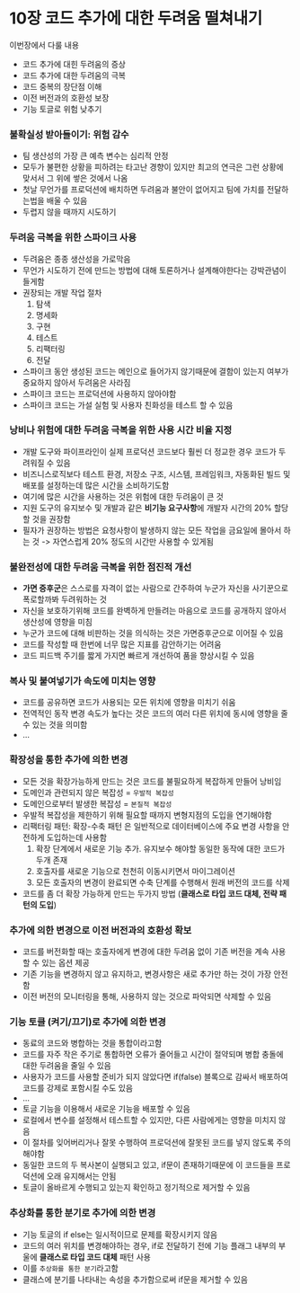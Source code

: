 # 10장 코드 추가에 대한 두려움 떨쳐내기

이번장에서 다룰 내용

- 코드 추가에 대힌 두려움의 증상
- 코드 추가에 대한 두려움의 극복
- 코드 중복의 장단점 이해
- 이전 버전과의 호환성 보장
- 기능 토글로 위험 낮추기

### 불확실성 받아들이기: 위험 감수

- 팀 생산성의 가장 큰 예측 변수는 심리적 안정
- 모두가 불편한 상황을 피하려는 타고난 경향이 있지만 최고의 연극은 그런 상황에 맞서서 그 위에 쎃은 것에서 나옴
- 첫날 무언가를 프로덕션에 배치하면 두려움과 불안이 없어지고 팀에 가치를 전달하는법을 배울 수 있음
- 두렵지 않을 때까지 시도하기

### 두려움 극복을 위한 스파이크 사용

- 두려움은 종종 생산성을 가로막음
- 무언가 시도하기 전에 만드는 방법에 대해 토론하거나 설계해야한다는 강박관념이 들게함
- 권장되는 개발 작업 절차
  1. 탐색
  2. 명세화
  3. 구현
  4. 테스트
  5. 리팩터링
  6. 전달
- 스파이크 동안 생성된 코드는 메인으로 들어가지 않기때문에 결함이 있는지 여부가 중요하지 않아서 두려움은 사라짐
- 스파이크 코드는 프로덕션에 사용하지 않아야함
- 스파이크 코드는 가설 실험 및 사용자 친화성을 테스트 할 수 있음

### 낭비나 위험에 대한 두려움 극복을 위한 사용 시간 비율 지정

- 개발 도구와 파이프라인이 실제 프로덕션 코드보다 훨씬 더 정교한 경우 코드가 두려워질 수 있음
- 비즈니스로직보다 테스트 환경, 저장소 구조, 시스템, 프레임워크, 자동화된 빌드 및 배포를 설정하는데 많은 시간을 소비하기도함
- 여기에 많은 시간을 사용하는 것은 위험에 대한 두려움이 큰 것
- 지원 도구의 유지보수 및 개발과 같은 **비기능 요구사항**에 개발자 시간의 20% 할당할 것을 권장함
- 필자가 권장하는 방법은 요청사항이 발생하지 않는 모든 작업을 금요일에 몰아서 하는 것 -> 자연스럽게 20% 정도의 시간만 사용할 수 있게됨

### 불완전성에 대한 두려움 극복을 위한 점진적 개선

- **가면 증후군**은 스스로를 자격이 없는 사람으로 간주하여 누군가 자신을 사기꾼으로 폭로할까봐 두려워하는 것
- 자신을 보호하기위해 코드를 완벽하게 만들려는 마음으로 코드를 공개하지 않아서 생산성에 영향을 미침
- 누군가 코드에 대해 비판하는 것을 의식하는 것은 가면증후군으로 이어질 수 있음
- 코드를 작성할 때 한번에 너무 많은 지표를 감안하기는 어려움
- 코드 피드백 주기를 짧게 가지면 빠르게 개선하여 품을 향상시킬 수 있음

### 복사 및 붙여넣기가 속도에 미치는 영향

- 코드를 공유하면 코드가 사용되는 모든 위치에 영향을 미치기 쉬움
- 전역적인 동작 변경 속도가 높다는 것은 코드의 여러 다른 위치에 동시에 영향을 줄 수 있는 것을 의미함
- ...

### 확장성을 통한 추가에 의한 변경

- 모든 것을 확장가능하게 만드는 것은 코드를 불필요하게 복잡하게 만들어 낭비임
- 도메인과 관련되지 않은 복잡성 = `우발적 복잡성`
- 도메인으로부터 발생한 복잡성 = `본질적 복잡성`
- 우발적 복잡성을 제한하기 위해 필요할 때까지 변형지점의 도입을 연기해야함
- 리팩터링 패턴: 확장-수축 패턴 은 일반적으로 데이터베이스에 주요 변경 사항을 안전하게 도입하는데 사용함
  1. 확장 단계에서 새로운 기능 추가. 유지보수 해야할 동일한 동작에 대한 코드가 두개 존재
  2. 호출자를 새로운 기능으로 천천히 이동시키면서 마이그레이션
  3. 모든 호출자의 변경이 완료되면 수축 단계를 수행해서 원래 버전의 코드를 삭제
- 코드를 좀 더 확장 가능하게 만드는 두가지 방법 (**클래스로 타입 코드 대체, 전략 패턴의 도입**)

### 추가에 의한 변경으로 이전 버전과의 호환성 확보

- 코드를 버전화할 때는 호출자에게 변경에 대한 두려움 없이 기존 버전을 계속 사용할 수 있는 옵션 제공
- 기존 기능을 변경하지 않고 유지하고, 변경사항은 새로 추가만 하는 것이 가장 안전함
- 이전 버전의 모니터링을 통해, 사용하지 않는 것으로 파악되면 삭제할 수 있음

### 기능 토클 (켜기/끄기)로 추가에 의한 변경

- 동료의 코드와 병합하는 것을 통합이라고함
- 코드를 자주 작은 주기로 통합하면 오류가 줄어들고 시간이 절약되며 병합 충돌에 대한 두려움을 줄일 수 있음
- 사용자가 코드를 사용할 준비가 되지 않았다면 if(false) 블록으로 감싸서 배포하여 코드를 강제로 포함시킬 수도 있음
- ...
- 토글 기능을 이용해서 새로운 기능을 배포할 수 있음
- 로컬에서 변수를 설정해서 테스트할 수 있지만, 다른 사람에게는 영향을 미치지 않음
- 이 절차를 잊어버리거나 잘못 수행하여 프로덕션에 잘못된 코드를 넣지 않도록 주의해야함
- 동일한 코드의 두 복사본이 실행되고 있고, if문이 존재하기때문에 이 코드들을 프로덕션에 오래 유지해서는 안됨
- 토글이 올바르게 수행되고 있는지 확인하고 정기적으로 제거할 수 있음

### 추상화를 통한 분기로 추가에 의한 변경

- 기능 토글의 if else는 일시적이므로 문제를 확장시키지 않음
- 코드의 여러 위치를 변경해야하는 경우, if로 전달하기 전에 기능 플래그 내부의 부울에 **클래스로 타입 코드 대체** 패턴 사용
- 이를 `추상화를 통한 분기`라고함
- 클래스에 분기를 나타내는 속성을 추가함으로써 if문을 제거할 수 있음
